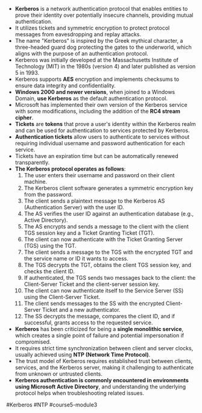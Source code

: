 - **Kerberos** is a network authentication protocol that enables entities to prove their identity over potentially insecure channels, providing mutual authentication.
- It utilizes tickets and symmetric encryption to protect protocol messages from eavesdropping and replay attacks.
- The name "Kerberos" is inspired by the Greek mythical character, a three-headed guard dog protecting the gates to the underworld, which aligns with the purpose of an authentication protocol.
- Kerberos was initially developed at the Massachusetts Institute of Technology (MIT) in the 1980s (version 4) and later published as version 5 in 1993.
- Kerberos supports **AES** encryption and implements checksums to ensure data integrity and confidentiality.
- **Windows 2000 and newer versions**, when joined to a Windows Domain, **use Kerberos** as the default authentication protocol.
- Microsoft has implemented their own version of the Kerberos service with some modifications, including the addition of the **RC4 stream cipher**.
- **Tickets** are **tokens** that prove a user's identity within the Kerberos realm and can be used for authentication to services protected by Kerberos.
- **Authentication tickets** allow users to authenticate to services without requiring individual username and password authentication for each service.
- Tickets have an expiration time but can be automatically renewed transparently.
- **The Kerberos protocol operates as follows**:
    1. The user enters their username and password on their client machine.
    2. The Kerberos client software generates a symmetric encryption key from the password.
    3. The client sends a plaintext message to the Kerberos AS (Authentication Server) with the user ID.
    4. The AS verifies the user ID against an authentication database (e.g., Active Directory).
    5. The AS encrypts and sends a message to the client with the client TGS session key and a Ticket Granting Ticket (TGT).
    6. The client can now authenticate with the Ticket Granting Server (TGS) using the TGT.
    7. The client sends a message to the TGS with the encrypted TGT and the service name or ID it wants to access.
    8. The TGS decrypts the TGT, obtains the client TGS session key, and checks the client ID.
    9. If authenticated, the TGS sends two messages back to the client: the Client-Server Ticket and the client-server session key.
    10. The client can now authenticate itself to the Service Server (SS) using the Client-Server Ticket.
    11. The client sends messages to the SS with the encrypted Client-Server Ticket and a new authenticator.
    12. The SS decrypts the message, compares the client ID, and if successful, grants access to the requested service.
- **Kerberos** has been criticized for being a **single monolithic service**, which creates a single point of failure and potential impersonation if compromised.
- It requires strict time synchronization between client and server clocks, usually achieved using **NTP (Network Time Protocol)**.
- The trust model of Kerberos requires established trust between clients, services, and the Kerberos server, making it challenging to authenticate from unknown or untrusted clients.
- **Kerberos authentication is commonly encountered in environments using Microsoft Active Directory**, and understanding the underlying protocol helps when troubleshooting related issues.

#Kerberos #NTP #course5-module3 
